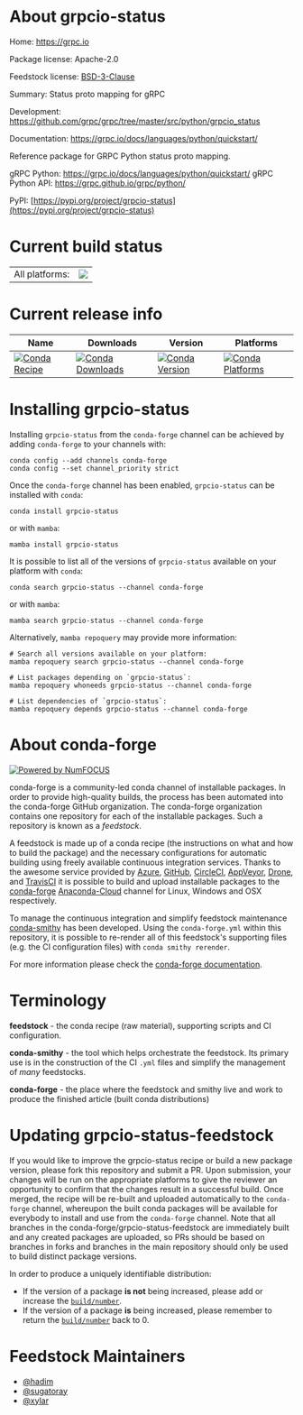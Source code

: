 About grpcio-status
===================

Home: https://grpc.io

Package license: Apache-2.0

Feedstock license: [BSD-3-Clause](https://github.com/conda-forge/grpcio-status-feedstock/blob/main/LICENSE.txt)

Summary: Status proto mapping for gRPC

Development: https://github.com/grpc/grpc/tree/master/src/python/grpcio_status

Documentation: https://grpc.io/docs/languages/python/quickstart/

Reference package for GRPC Python status proto mapping.

gRPC Python: https://grpc.io/docs/languages/python/quickstart/
gRPC Python API: https://grpc.github.io/grpc/python/

PyPI: [https://pypi.org/project/grpcio-status](https://pypi.org/project/grpcio-status)


Current build status
====================


<table><tr><td>All platforms:</td>
    <td>
      <a href="https://dev.azure.com/conda-forge/feedstock-builds/_build/latest?definitionId=14496&branchName=main">
        <img src="https://dev.azure.com/conda-forge/feedstock-builds/_apis/build/status/grpcio-status-feedstock?branchName=main">
      </a>
    </td>
  </tr>
</table>

Current release info
====================

| Name | Downloads | Version | Platforms |
| --- | --- | --- | --- |
| [![Conda Recipe](https://img.shields.io/badge/recipe-grpcio--status-green.svg)](https://anaconda.org/conda-forge/grpcio-status) | [![Conda Downloads](https://img.shields.io/conda/dn/conda-forge/grpcio-status.svg)](https://anaconda.org/conda-forge/grpcio-status) | [![Conda Version](https://img.shields.io/conda/vn/conda-forge/grpcio-status.svg)](https://anaconda.org/conda-forge/grpcio-status) | [![Conda Platforms](https://img.shields.io/conda/pn/conda-forge/grpcio-status.svg)](https://anaconda.org/conda-forge/grpcio-status) |

Installing grpcio-status
========================

Installing `grpcio-status` from the `conda-forge` channel can be achieved by adding `conda-forge` to your channels with:

```
conda config --add channels conda-forge
conda config --set channel_priority strict
```

Once the `conda-forge` channel has been enabled, `grpcio-status` can be installed with `conda`:

```
conda install grpcio-status
```

or with `mamba`:

```
mamba install grpcio-status
```

It is possible to list all of the versions of `grpcio-status` available on your platform with `conda`:

```
conda search grpcio-status --channel conda-forge
```

or with `mamba`:

```
mamba search grpcio-status --channel conda-forge
```

Alternatively, `mamba repoquery` may provide more information:

```
# Search all versions available on your platform:
mamba repoquery search grpcio-status --channel conda-forge

# List packages depending on `grpcio-status`:
mamba repoquery whoneeds grpcio-status --channel conda-forge

# List dependencies of `grpcio-status`:
mamba repoquery depends grpcio-status --channel conda-forge
```


About conda-forge
=================

[![Powered by
NumFOCUS](https://img.shields.io/badge/powered%20by-NumFOCUS-orange.svg?style=flat&colorA=E1523D&colorB=007D8A)](https://numfocus.org)

conda-forge is a community-led conda channel of installable packages.
In order to provide high-quality builds, the process has been automated into the
conda-forge GitHub organization. The conda-forge organization contains one repository
for each of the installable packages. Such a repository is known as a *feedstock*.

A feedstock is made up of a conda recipe (the instructions on what and how to build
the package) and the necessary configurations for automatic building using freely
available continuous integration services. Thanks to the awesome service provided by
[Azure](https://azure.microsoft.com/en-us/services/devops/), [GitHub](https://github.com/),
[CircleCI](https://circleci.com/), [AppVeyor](https://www.appveyor.com/),
[Drone](https://cloud.drone.io/welcome), and [TravisCI](https://travis-ci.com/)
it is possible to build and upload installable packages to the
[conda-forge](https://anaconda.org/conda-forge) [Anaconda-Cloud](https://anaconda.org/)
channel for Linux, Windows and OSX respectively.

To manage the continuous integration and simplify feedstock maintenance
[conda-smithy](https://github.com/conda-forge/conda-smithy) has been developed.
Using the ``conda-forge.yml`` within this repository, it is possible to re-render all of
this feedstock's supporting files (e.g. the CI configuration files) with ``conda smithy rerender``.

For more information please check the [conda-forge documentation](https://conda-forge.org/docs/).

Terminology
===========

**feedstock** - the conda recipe (raw material), supporting scripts and CI configuration.

**conda-smithy** - the tool which helps orchestrate the feedstock.
                   Its primary use is in the construction of the CI ``.yml`` files
                   and simplify the management of *many* feedstocks.

**conda-forge** - the place where the feedstock and smithy live and work to
                  produce the finished article (built conda distributions)


Updating grpcio-status-feedstock
================================

If you would like to improve the grpcio-status recipe or build a new
package version, please fork this repository and submit a PR. Upon submission,
your changes will be run on the appropriate platforms to give the reviewer an
opportunity to confirm that the changes result in a successful build. Once
merged, the recipe will be re-built and uploaded automatically to the
`conda-forge` channel, whereupon the built conda packages will be available for
everybody to install and use from the `conda-forge` channel.
Note that all branches in the conda-forge/grpcio-status-feedstock are
immediately built and any created packages are uploaded, so PRs should be based
on branches in forks and branches in the main repository should only be used to
build distinct package versions.

In order to produce a uniquely identifiable distribution:
 * If the version of a package **is not** being increased, please add or increase
   the [``build/number``](https://docs.conda.io/projects/conda-build/en/latest/resources/define-metadata.html#build-number-and-string).
 * If the version of a package **is** being increased, please remember to return
   the [``build/number``](https://docs.conda.io/projects/conda-build/en/latest/resources/define-metadata.html#build-number-and-string)
   back to 0.

Feedstock Maintainers
=====================

* [@hadim](https://github.com/hadim/)
* [@sugatoray](https://github.com/sugatoray/)
* [@xylar](https://github.com/xylar/)

